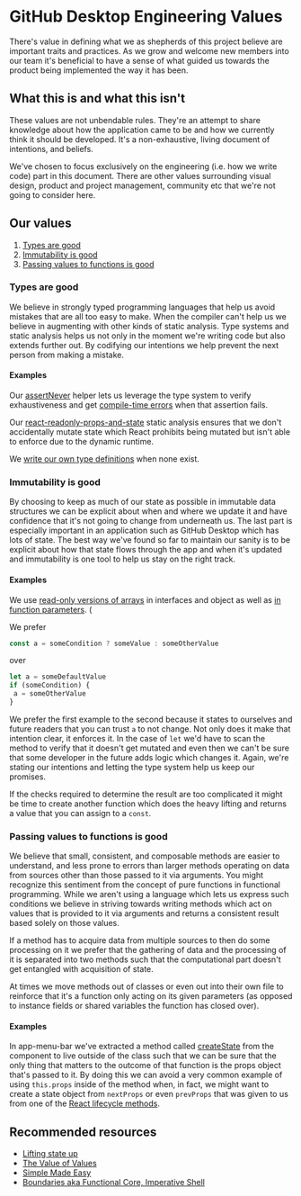 # GitHub Desktop Engineering Values

There's value in defining what we as shepherds of this project believe are important traits and practices. As we grow and welcome new members into our team it's beneficial to have a sense of what guided us towards the product being implemented the way it has been.

## What this is and what this isn't

These values are not unbendable rules. They're an attempt to share knowledge about how the application came to be and how we currently think it should be developed. It's a non-exhaustive, living document of intentions, and beliefs.

We've chosen to focus exclusively on the engineering (i.e. how we write code) part in this document. There are other values surrounding visual design, product and project management, community etc that we're not going to consider here.

## Our values

1. [Types are good](#types-are-good)
2. [Immutability is good](#immutability-is-good)
3. [Passing values to functions is good](#passing-values-to-functions-is-good)

### Types are good

We believe in strongly typed programming languages that help us avoid mistakes that are all too easy to make. When the compiler can't help us we believe in augmenting with other kinds of static analysis. Type systems and static analysis helps us not only in the moment we're writing code but also extends further out. By codifying our intentions we help prevent the next person from making a mistake.

#### Examples

Our [assertNever](https://github.com/desktop/desktop/blob/d26fd1ee670dfa7f16ded74b7a4108d2bfe68c79/app/src/lib/fatal-error.ts#L6-L21) helper lets us leverage the type system to verify exhaustiveness and get [compile-time errors](https://github.com/desktop/desktop/blob/8fc8e6f5d1a8153cc92bb0e324b9c26602211646/app/src/ui/branches/ci-status.tsx#L36-L47) when that assertion fails.

Our [react-readonly-props-and-state](https://github.com/desktop/desktop/blob/d26fd1ee670dfa7f16ded74b7a4108d2bfe68c79/tslint-rules/reactReadonlyPropsAndStateRule.ts) static analysis ensures that we don't accidentally mutate state which React prohibits being mutated but isn't able to enforce due to the dynamic runtime.

We [write our own type definitions](https://github.com/desktop/desktop/blob/eee92a96943afbc39057b1aae66c642e23dbf136/app/src/lib/globals.d.ts#L94-L112) when none exist.

### Immutability is good

By choosing to keep as much of our state as possible in immutable data structures we can be explicit about when and where we update it and have confidence that it's not going to change from underneath us. The last part is especially important in an application such as GitHub Desktop which has lots of state. The best way we've found so far to maintain our sanity is to be explicit about how that state flows through the app and when it's updated and immutability is one tool to help us stay on the right track.

#### Examples

We use [read-only versions of arrays](https://github.com/desktop/desktop/blob/a61a5bdc94ee8237dfff328957cdaee99a9b61e1/app/src/models/commit.ts#L21) in interfaces and object as well as [in function parameters](https://github.com/desktop/desktop/blob/355f9671860e4777827912ddc6aac44399f5732f/app/src/lib/email.ts#L17). (

We prefer

```ts
const a = someCondition ? someValue : someOtherValue
```

over

```ts
let a = someDefaultValue
if (someCondition) {
 a = someOtherValue
}
```

We prefer the first example to the second because it states to ourselves and future readers that you can trust `a` to not change. Not only does it make that intention clear, it enforces it. In the case of `let` we'd have to scan the method to verify that it doesn't get mutated and even then we can't be sure that some developer in the future adds logic which changes it. Again, we're stating our intentions and letting the type system help us keep our promises.

If the checks required to determine the result are too complicated it might be time to create another function which does the heavy lifting and returns a value that you can assign to a `const`.

### Passing values to functions is good

We believe that small, consistent, and composable methods are easier to understand, and less prone to errors than larger methods operating on data from sources other than those passed to it via arguments. You might recognize this sentiment from the concept of pure functions in functional programming. While we aren't using a language which lets us express such conditions we believe in striving towards writing methods which act on values that is provided to it via arguments and returns a consistent result based solely on those values.

If a method has to acquire data from multiple sources to then do some processing on it we prefer that the gathering of data and the processing of it is separated into two methods such that the computational part doesn't get entangled with acquisition of state.

At times we move methods out of classes or even out into their own file to reinforce that it's a function only acting on its given parameters (as opposed to instance fields or shared variables the function has closed over).

#### Examples

In app-menu-bar we've extracted a method called [createState](https://github.com/desktop/desktop/blob/d26fd1ee670dfa7f16ded74b7a4108d2bfe68c79/app/src/ui/app-menu/app-menu-bar.tsx#L50-L75) from the component to live outside of the class such that we can be sure that the only thing that matters to the outcome of that function is the props object that's passed to it. By doing this we can avoid a very common example of using `this.props` inside of the method when, in fact, we might want to create a state object from `nextProps` or even `prevProps` that was given to us from one of the [React lifecycle methods](https://reactjs.org/docs/react-component.html#the-component-lifecycle).

## Recommended resources

- [Lifting state up](https://reactjs.org/docs/lifting-state-up.html)
- [The Value of Values](https://www.infoq.com/presentations/Value-Values)
- [Simple Made Easy](https://www.infoq.com/presentations/Simple-Made-Easy)
- [Boundaries aka Functional Core, Imperative Shell](https://www.destroyallsoftware.com/talks/boundaries)